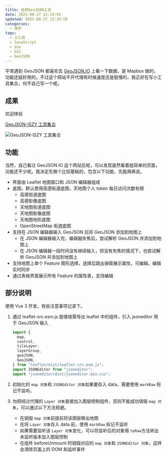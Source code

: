 ```yaml
---
title: 自用GeoJSON工具
date: 2021-08-27 12:19:59
updated: 2021-08-27 12:19:59
categories:
  - 技术
tags:
  - 小工具
  - JavaScript
  - Vue
  - GIS
  - GeoJSON
---
```


平常遇到 GeoJSON 都喜欢去 [GeoJSON.IO](https://geojson.io) 上看一下数据，是 Mapbox 做的，功能还挺好用的。不过这个网站不开代理有时候速度还是挺慢的，我正好在写小工具集合，何不自己写一个呢。

<!-- more -->

## 成果

欢迎体验

[GeoJSON-ISZY 工具集合](https://tools.iszy.xyz/gis/geojson)

![GeoJSON-ISZY 工具集合](https://img.iszy.xyz/20210903134058.png?x-oss-process=style/big)

## 功能

当然，自己看过 GeoJSON.IO 这个网站后呢，可以发现虽然看着挺简单的页面，功能还不少呢。我决定先做个比较基础的，包含以下功能，先能用再说。

- 界面由 Leaflet 地图窗口和 JSON 编辑器组成
- 底图，默认使用高德街道底图，天地图个人 token 每日访问次数有限
  - 高德街道底图
  - 高德影像底图
  - 天地图街道底图
  - 天地图影像底图
  - 天地图地形底图
  - OpenStreetMap 街道底图
- 支持在 JSON 编辑器输入 GeoJSON 后将 GeoJSON 添加到地图上
  - 在 JSON 编辑器输入完，编辑器失焦后，尝试解析 GeoJSON 并添加到地图上
  - 在 JSON 编辑器一段时间没有继续输入，但没有失焦的情况下，也尝试解析 GeoJSON 并添加到地图上
- 支持地图上单个 Feature 图形选择，选择后跳出弹窗展示属性，可编辑，编辑实时同步
- 通过表格界面展示所有 Feature 的属性表，支持编辑

## 部分说明

使用 Vue 3 开发，有些注意事项记录下。

1. 通过 leaflet-src.esm.js 能够按需导出 leaflet 中的组件，引入 jsoneditor 用于 GeoJSON 输入

   ```js
   import {
     map,
     control,
     tileLayer,
     layerGroup,
     geoJSON,
     GeoJSON,
   } from "leaflet/dist/leaflet-src.esm.js";
   import JSONEditor from "jsoneditor";
   import "jsoneditor/dist/jsoneditor.min.css";
   ```

2. 初始化的 `map 对象`和 `JSONEditor 对象`如果要存入 data，需要使用 `markRaw` 标记不监听。

3. 勿把经过代理的 `Layer 对象`直接加入图层控制组件，否则不能成功销毁 `map 对象`，可以通过以下方法规避。

   - 在销毁 `map 对象`前提前将该图层移出地图
   - 在将 `Layer 对象`存入 data 前，使用 `markRaw` 标记不监听
   - 如果需要监听该 `Layer 对象`变化，可以将监听后的对象用 `toRaw`方法转出未监听版本加入图层控制
   - 在组件 beforeUnmount 时销毁对应的 `map 对象`和 `JSONEditor 对象`，这样会清除页面上的 DOM 和监听事件
